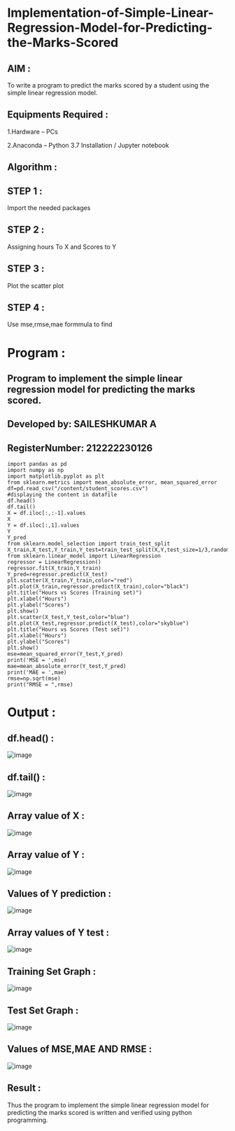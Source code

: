 # Implementation-of-Simple-Linear-Regression-Model-for-Predicting-the-Marks-Scored
## AIM :
To write a program to predict the marks scored by a student using the simple linear regression model.

## Equipments Required :
1.Hardware – PCs

2.Anaconda – Python 3.7 Installation / Jupyter notebook
## Algorithm :
## STEP 1 :
Import the needed packages
## STEP 2 :
Assigning hours To X and Scores to Y
## STEP 3 :
Plot the scatter plot
## STEP 4 :
Use mse,rmse,mae formmula to find

# Program :

## Program to implement the simple linear regression model for predicting the marks scored.
## Developed by: SAILESHKUMAR A
## RegisterNumber: 212222230126
```
import pandas as pd
import numpy as np
import matplotlib.pyplot as plt
from sklearn.metrics import mean_absolute_error, mean_squared_error
df=pd.read_csv("/content/student_scores.csv")
#displaying the content in datafile
df.head()
df.tail()
X = df.iloc[:,:-1].values
X  
Y = df.iloc[:,1].values
Y
Y_pred
from sklearn.model_selection import train_test_split
X_train,X_test,Y_train,Y_test=train_test_split(X,Y,test_size=1/3,random_state=0)
from sklearn.linear_model import LinearRegression
regressor = LinearRegression()
regressor.fit(X_train,Y_train)
Y_pred=regressor.predict(X_test)
plt.scatter(X_train,Y_train,color="red")
plt.plot(X_train,regressor.predict(X_train),color="black")
plt.title("Hours vs Scores (Training set)")
plt.xlabel("Hours")
plt.ylabel("Scores")
plt.show()
plt.scatter(X_test,Y_test,color="blue")
plt.plot(X_test,regressor.predict(X_test),color="skyblue")
plt.title("Hours vs Scores (Test set)")
plt.xlabel("Hours")
plt.ylabel("Scores")
plt.show()
mse=mean_squared_error(Y_test,Y_pred)
print('MSE = ',mse)
mae=mean_absolute_error(Y_test,Y_pred)
print('MAE = ',mae)
rmse=np.sqrt(mse)
print("RMSE = ",rmse)
```
# Output :
## df.head() :
![image](https://github.com/shara56/Implementation-of-Simple-Linear-Regression-Model-for-Predicting-the-Marks-Scored/assets/113497104/10f2e6a4-624a-4600-a0b3-483a943cae62)
## df.tail() :
![image](https://github.com/shara56/Implementation-of-Simple-Linear-Regression-Model-for-Predicting-the-Marks-Scored/assets/113497104/58c07cf7-d966-426c-a80c-dcf248d94798)
## Array value of X :
![image](https://github.com/shara56/Implementation-of-Simple-Linear-Regression-Model-for-Predicting-the-Marks-Scored/assets/113497104/13ff22d1-3be3-42e0-b371-3c72bfe05ff2)
## Array value of Y :
![image](https://github.com/shara56/Implementation-of-Simple-Linear-Regression-Model-for-Predicting-the-Marks-Scored/assets/113497104/3124e313-f372-44dd-86d9-beb85bf84ece)
## Values of Y prediction :
![image](https://github.com/shara56/Implementation-of-Simple-Linear-Regression-Model-for-Predicting-the-Marks-Scored/assets/113497104/066bcdd3-4000-4b4a-8f04-3684c3bf731d)
## Array values of Y test :
![image](https://github.com/shara56/Implementation-of-Simple-Linear-Regression-Model-for-Predicting-the-Marks-Scored/assets/113497104/f9597eb4-7dd1-4e21-a1f0-034cf58346a6)
## Training Set Graph :
![image](https://github.com/shara56/Implementation-of-Simple-Linear-Regression-Model-for-Predicting-the-Marks-Scored/assets/113497104/3a8bc460-ddc9-419b-8fc2-36c6f03ab3b3)
## Test Set Graph :
![image](https://github.com/shara56/Implementation-of-Simple-Linear-Regression-Model-for-Predicting-the-Marks-Scored/assets/113497104/159621e9-114e-456d-9e50-5c42155d6747)
## Values of MSE,MAE AND RMSE :
![image](https://github.com/shara56/Implementation-of-Simple-Linear-Regression-Model-for-Predicting-the-Marks-Scored/assets/113497104/fdc45ed3-bd9b-44fb-8e81-53bcf701f69d)
## Result :
Thus the program to implement the simple linear regression model for predicting the marks scored is written and verified using python programming.
